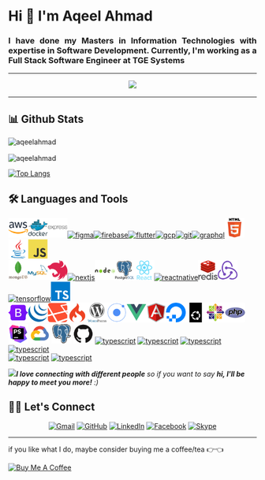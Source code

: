 <h1 align="justify">Hi 👋 I'm Aqeel Ahmad</h1>
<h3 align="justify">I have done my Masters in Information Technologies with expertise in Software Development. Currently, I'm working as a Full Stack Software Engineer at TGE Systems
</h3>
<hr>
<p align="center">
  <img src="https://readme-typing-svg.herokuapp.com?lines=Full+Stack+Software+Engineer;Always+In+Learning+Mode&center=true&width=500&height=50">
</p>
<hr/>

## 📊 Github Stats
<p align="left"><img src="https://komarev.com/ghpvc/?username=cometnice&label=Profile%20views&color=0e75b6&style=flat" alt="aqeelahmad" /> </p>

<p><img align="center" src="https://github-readme-streak-stats.herokuapp.com/?user=cometnice&" alt="aqeelahmad" /></p>

[![Top Langs](https://github-readme-stats.vercel.app/api/top-langs/?username=cometnice)](https://github.com/anuraghazra/github-readme-stats)


## 🛠️ Languages and Tools
<p align="left"><a href="https://aws.amazon.com" target="_blank" rel="noreferrer"><img src="https://raw.githubusercontent.com/devicons/devicon/master/icons/amazonwebservices/amazonwebservices-original-wordmark.svg" alt="aws" width="40" height="40"/></a><a href="https://www.docker.com/" target="_blank" rel="noreferrer"><img src="https://raw.githubusercontent.com/devicons/devicon/master/icons/docker/docker-original-wordmark.svg" alt="docker" width="40" height="40"/></a><a href="https://expressjs.com" target="_blank" rel="noreferrer"><img src="https://raw.githubusercontent.com/devicons/devicon/master/icons/express/express-original-wordmark.svg" alt="express" width="40" height="40"/></a><a href="https://www.figma.com/" target="_blank" rel="noreferrer"><img src="https://www.vectorlogo.zone/logos/figma/figma-icon.svg" alt="figma" width="40" height="40"/></a><a href="https://firebase.google.com/" target="_blank" rel="noreferrer"><img src="https://www.vectorlogo.zone/logos/firebase/firebase-icon.svg" alt="firebase" width="40" height="40"/></a><a href="https://flutter.dev" target="_blank" rel="noreferrer"><img src="https://www.vectorlogo.zone/logos/flutterio/flutterio-icon.svg" alt="flutter" width="40" height="40"/></a><a href="https://cloud.google.com" target="_blank" rel="noreferrer"><img src="https://www.vectorlogo.zone/logos/google_cloud/google_cloud-icon.svg" alt="gcp" width="40" height="40"/></a><a href="https://git-scm.com/" target="_blank" rel="noreferrer"><img src="https://www.vectorlogo.zone/logos/git-scm/git-scm-icon.svg" alt="git" width="40" height="40"/></a><a href="https://graphql.org" target="_blank" rel="noreferrer"><img src="https://www.vectorlogo.zone/logos/graphql/graphql-icon.svg" alt="graphql" width="40" height="40"/></a><a href="https://www.w3.org/html/" target="_blank" rel="noreferrer"><img src="https://raw.githubusercontent.com/devicons/devicon/master/icons/html5/html5-original-wordmark.svg" alt="html5" width="40" height="40"/></a><a href="https://www.java.com" target="_blank" rel="noreferrer"><img src="https://raw.githubusercontent.com/devicons/devicon/master/icons/java/java-original.svg" alt="java" width="40" height="40"/></a><a href="https://developer.mozilla.org/en-US/docs/Web/JavaScript" target="_blank" rel="noreferrer"><img src="https://raw.githubusercontent.com/devicons/devicon/master/icons/javascript/javascript-original.svg" alt="javascript" width="40" height="40"/></a> 
 <br/> 
<a href="https://www.mongodb.com/" target="_blank" rel="noreferrer"><img src="https://raw.githubusercontent.com/devicons/devicon/master/icons/mongodb/mongodb-original-wordmark.svg" alt="mongodb" width="40" height="40"/></a><a href="https://www.mysql.com/" target="_blank" rel="noreferrer"><img src="https://raw.githubusercontent.com/devicons/devicon/master/icons/mysql/mysql-original-wordmark.svg" alt="mysql" width="40" height="40"/></a><a href="https://nestjs.com/" target="_blank" rel="noreferrer"><img src="https://raw.githubusercontent.com/devicons/devicon/master/icons/nestjs/nestjs-plain.svg" alt="nestjs" width="40" height="40"/></a><a href="https://nextjs.org/" target="_blank" rel="noreferrer"><img src="https://cdn.worldvectorlogo.com/logos/nextjs-2.svg" alt="nextjs" width="40" height="40"/></a><a href="https://nodejs.org" target="_blank" rel="noreferrer"><img src="https://raw.githubusercontent.com/devicons/devicon/master/icons/nodejs/nodejs-original-wordmark.svg" alt="nodejs" width="40" height="40"/></a><a href="https://www.postgresql.org" target="_blank" rel="noreferrer"><img src="https://raw.githubusercontent.com/devicons/devicon/master/icons/postgresql/postgresql-original-wordmark.svg" alt="postgresql" width="40" height="40"/></a><a href="https://reactjs.org/" target="_blank" rel="noreferrer"><img src="https://raw.githubusercontent.com/devicons/devicon/master/icons/react/react-original-wordmark.svg" alt="react" width="40" height="40"/></a><a href="https://reactnative.dev/" target="_blank" rel="noreferrer"><img src="https://reactnative.dev/img/header_logo.svg" alt="reactnative" width="40" height="40"/></a><a href="https://redis.io" target="_blank" rel="noreferrer"><img src="https://raw.githubusercontent.com/devicons/devicon/master/icons/redis/redis-original-wordmark.svg" alt="redis" width="40" height="40"/></a><a href="https://redux.js.org" target="_blank" rel="noreferrer"><img src="https://raw.githubusercontent.com/devicons/devicon/master/icons/redux/redux-original.svg" alt="redux" width="40" height="40"/></a><a href="https://www.tensorflow.org" target="_blank" rel="noreferrer"><img src="https://www.vectorlogo.zone/logos/tensorflow/tensorflow-icon.svg" alt="tensorflow" width="40" height="40"/></a><a href="https://www.typescriptlang.org/" target="_blank" rel="noreferrer"><img src="https://raw.githubusercontent.com/devicons/devicon/master/icons/typescript/typescript-original.svg" alt="typescript" width="40" height="40"/></a> 
<br>
	<a href="https://getbootstrap.com/" target="_blank" rel="noreferrer"><img src="https://raw.githubusercontent.com/devicons/devicon/master/icons/bootstrap/bootstrap-original.svg" alt="typescript" width="40" height="40"/></a><a href="https://jquery.com/" target="_blank" rel="noreferrer"><img src="https://raw.githubusercontent.com/devicons/devicon/master/icons/jquery/jquery-original.svg" alt="typescript" width="40" height="40"/></a><a href="https://laravel.com/" target="_blank" rel="noreferrer"><img src="https://raw.githubusercontent.com/devicons/devicon/master/icons/laravel/laravel-plain.svg" alt="typescript" width="40" height="40"/></a><a href="https://codeigniter.com/" target="_blank" rel="noreferrer"><img src="https://raw.githubusercontent.com/devicons/devicon/master/icons/codeigniter/codeigniter-plain.svg" alt="typescript" width="40" height="40"/></a><a href="https://wordpress.com/" target="_blank" rel="noreferrer"><img src="https://github.com/devicons/devicon/blob/master/icons/wordpress/wordpress-original.svg" alt="typescript" width="40" height="40"/></a><a href="https://ionicframework.com/" target="_blank" rel="noreferrer"><img src="https://raw.githubusercontent.com/devicons/devicon/master/icons/ionic/ionic-original.svg" alt="typescript" width="40" height="40"/></a><a href="https://vuejs.org/" target="_blank" rel="noreferrer"><img src="https://raw.githubusercontent.com/devicons/devicon/master/icons/vuejs/vuejs-original.svg" alt="typescript" width="40" height="40"/></a><a href="https://angular.io/" target="_blank" rel="noreferrer"><img src="https://raw.githubusercontent.com/devicons/devicon/master/icons/angularjs/angularjs-original.svg" alt="typescript" width="40" height="40"/></a><a href="https://www.digitalocean.com/" target="_blank" rel="noreferrer"><img src="https://raw.githubusercontent.com/devicons/devicon/master/icons/digitalocean/digitalocean-original.svg" alt="typescript" width="40" height="40"/></a><a href="https://ubuntu.com/" target="_blank" rel="noreferrer"><img src="https://raw.githubusercontent.com/devicons/devicon/master/icons/ubuntu/ubuntu-plain.svg" alt="typescript" width="40" height="40"/></a><a href="https://www.centos.org/" target="_blank" rel="noreferrer"><img src="https://raw.githubusercontent.com/devicons/devicon/master/icons/centos/centos-original.svg" alt="typescript" width="40" height="40"/></a><a href="https://www.php.net/" target="_blank" rel="noreferrer"><img src="https://raw.githubusercontent.com/devicons/devicon/master/icons/php/php-original.svg" alt="typescript" width="40" height="40"/></a>
<br>	
	<a href="https://www.jetbrains.com/phpstorm/" target="_blank" rel="noreferrer"><img src="https://raw.githubusercontent.com/devicons/devicon/master/icons/phpstorm/phpstorm-original.svg" alt="typescript" width="40" height="40"/></a>
	<a href="https://cloud.google.com/" target="_blank" rel="noreferrer"><img src="https://raw.githubusercontent.com/devicons/devicon/master/icons/googlecloud/googlecloud-original.svg" alt="typescript" width="40" height="40"/></a>
	<a href="https://www.postgresql.org/" target="_blank" rel="noreferrer"><img src="https://raw.githubusercontent.com/devicons/devicon/master/icons/postgresql/postgresql-original.svg" alt="typescript" width="40" height="40"/></a>
	<a href="https://github.com/" target="_blank" rel="noreferrer"><img src="https://raw.githubusercontent.com/devicons/devicon/master/icons/github/github-original.svg" alt="typescript" width="40" height="40"/></a>
	<a href="https://www.paypal.com/" target="_blank" rel="noreferrer"><img src="https://www.paypalobjects.com/digitalassets/c/website/logo/full-text/pp_fc_hl.svg" alt="typescript" width="40" height="40"/></a>
	<a href="https://stripe.com/" target="_blank" rel="noreferrer"><img src="https://upload.wikimedia.org/wikipedia/commons/b/ba/Stripe_Logo%2C_revised_2016.svg" alt="typescript" width="40" height="40"/></a>
	<a href="https://www.mlsgrid.com/" target="_blank" rel="noreferrer"><img src="https://images.squarespace-cdn.com/content/v1/5908cde79f745622b6a59828/1603402471382-7OFKUW1BDJGG8POPI2D1/MLSGrid_White_Text.png?format=1500w" alt="typescript" width="40" height="40"/></a>
	<a href="https://www.realgeeks.com/" target="_blank" rel="noreferrer"><img src="https://cdn.cookielaw.org/logos/aa4c6ea2-82de-4ea3-b17d-9d1616eb2a19/0a8da07e-2c48-4b29-b61f-42187c177c70/8f21384d-4e75-4ad0-b8dc-1d3baaf976d7/Real_Geeks_logo.png" alt="typescript" width="160" height="40"/></a>
<br>	
	<a href="https://mailchimp.com/" target="_blank" rel="noreferrer"><img src="https://yt3.googleusercontent.com/Q7_UCD6oHd-4_Ib45h-Vi1YQBw49-bwLU80W1Va2OJJ0IK15vEYEBTi2U4TdqkYmxfDlqXIz=s176-c-k-c0x00ffffff-no-rj" alt="typescript" width="40" height="40"/></a>
	<a href="https://mandrillapp.com/" target="_blank" rel="noreferrer"><img src="https://assets-global.website-files.com/5f8b0a1abe69652278dad51c/62672351b121c71d548ea4f4_Mandrill.svg" alt="typescript" width="40" height="40"/></a>
</p>


<img src="https://media.giphy.com/media/LnQjpWaON8nhr21vNW/giphy.gif" width="60"><em><b>I love connecting with different people</b> so if you want to say <b>hi, I'll be happy to meet you more!</b> :)</em>

## 🙋‍♀️ Let's Connect

<p align="center">
<!--   <a href="https://candida-noronha.web.app/"><img src="https://img.icons8.com/bubbles/50/000000/web.png" alt="Website"/></a> -->
	<a href="mailto:cometnice2@gmail.com"><img src="https://img.icons8.com/bubbles/50/000000/gmail.png" alt="Gmail"/></a>
	<a href="https://github.com/cometnice"><img src="https://img.icons8.com/bubbles/50/000000/github.png" alt="GitHub"/></a>
	<a href="https://www.linkedin.com/in/cometnice/"><img src="https://img.icons8.com/bubbles/50/000000/linkedin.png" alt="LinkedIn"/></a>
	<a href="https://www.facebook.com/Aqeel.Rejput"><img src="https://img.icons8.com/bubbles/50/000000/facebook-new.png" alt="Facebook"/></a>
	<a href="https://join.skype.com/invite/neyrTHeYxz2m"><img src="https://img.icons8.com/bubbles/50/000000/skype.png" alt="Skype"/></a>
</p>

<hr/>

if you like what I do, maybe consider buying me a coffee/tea 👉👈

<a href="https://www.buymeacoffee.com/cometnice2s" target="_blank"><img src="https://cdn.buymeacoffee.com/buttons/v2/default-red.png" alt="Buy Me A Coffee" width="150" ></a>

<br/>
